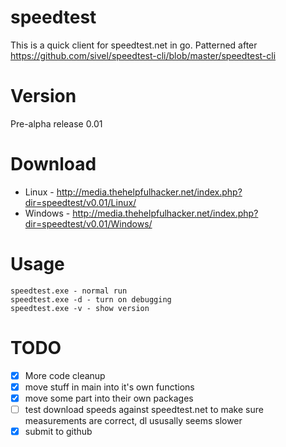 speedtest
=========
This is a quick client for speedtest.net in go.  Patterned after https://github.com/sivel/speedtest-cli/blob/master/speedtest-cli

Version
=======
Pre-alpha release 0.01


Download
========
- Linux - http://media.thehelpfulhacker.net/index.php?dir=speedtest/v0.01/Linux/
- Windows - http://media.thehelpfulhacker.net/index.php?dir=speedtest/v0.01/Windows/

Usage
=====
```shell
speedtest.exe - normal run
speedtest.exe -d - turn on debugging
speedtest.exe -v - show version
```

TODO
====
- [x] More code cleanup
- [x] move stuff in main into it's own functions
- [x] move some part into their own packages
- [ ] test download speeds against speedtest.net to make sure measurements are correct, dl ususally seems slower
- [x] submit to github
